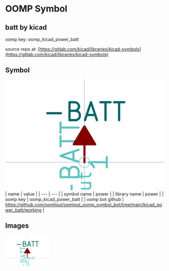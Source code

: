 # OOMP Symbol  
## batt  by kicad  
  
oomp key: oomp_kicad_power_batt  
  
source repo at: [https://gitlab.com/kicad/libraries/kicad-symbols](https://gitlab.com/kicad/libraries/kicad-symbols)  
## Symbol  
  
[![working.png](working_600.png)](working.png)  
| name | value | 
| --- | --- | 
| symbol name | power | 
| library name | power | 
| oomp key | oomp_kicad_power_batt | 
| oomp bot github | https://github.com/oomlout/oomlout_oomp_symbol_bot/tree/main/kicad_power_batt/working | 
## Images  
  
[![working.png](working_140.png)](working.png)  
